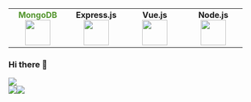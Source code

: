 
<table bg_color="red"width="100%">
    <tbody>
        <tr valign="top">
            <td width="100px" align="center">
            <span><strong style="color: #51942b">MongoDB</strong></span><br>
            <img height="50px" src="https://cdn.jsdelivr.net/gh/devicons/devicon/icons/mongodb/mongodb-original-wordmark.svg">
            </td>
            <td width="100px" align="center">
            <span><strong>Express.js</strong></span><br>
            <img height="50px" src="https://cdn.jsdelivr.net/gh/devicons/devicon/icons/express/express-original-wordmark.svg">
            </td>
            <td width="100px" align="center">
            <span><strong>Vue.js</strong></span><br>
            <img height="50px" src="https://cdn.jsdelivr.net/gh/devicons/devicon/icons/vuejs/vuejs-original-wordmark.svg">
            </td>
            <td width="100px" align="center">
            <span><strong>Node.js
                </strong></span><br>
            <img height="50px" src="https://cdn.jsdelivr.net/gh/devicons/devicon/icons/nodejs/nodejs-original.svg">
            </td>
        </tr>
    </tbody>
</table>



          
### Hi there 👋
<div width="100%">
<img align="center" src="https://github-readme-stats.vercel.app/api/top-langs?username=GregorisB&layout=compact&theme=dark"/></div>
<div><img src="https://github-readme-stats.vercel.app/api?username=GregorisB&show_icons=true&theme=dark"/><img src="https://github-readme-streak-stats.herokuapp.com/?user=GregorisB&theme=dark"/></div>


<!--
**GregorisB/GregorisB** is a ✨ _special_ ✨ repository because its `README.md` (this file) appears on your GitHub profile.

Here are some ideas to get you started:

- 🔭 I’m currently working on ...
- 🌱 I’m currently learning ...
- 👯 I’m looking to collaborate on ...
- 🤔 I’m looking for help with ...
- 💬 Ask me about ...
- 📫 How to reach me: ...
- 😄 Pronouns: ...
- ⚡ Fun fact: ...
-->
